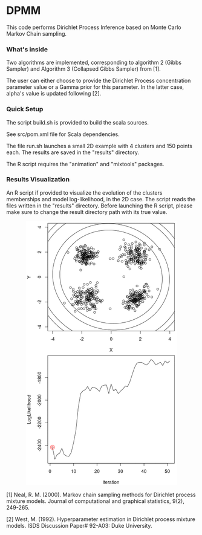 # DPMM

This code performs Dirichlet Process Inference based on Monte Carlo Markov Chain sampling.

### What's inside 

Two algorithms are implemented, corresponding to algorithm 2 (Gibbs Sampler) and Algorithm 3 (Collapsed Gibbs Sampler) from [1].

The user can either choose to provide the Dirichlet Process concentration parameter value or a Gamma prior for this parameter. In the latter case, alpha's value is updated following [2].

### Quick Setup

The script build.sh is provided to build the scala sources. 

See src/pom.xml file for Scala dependencies.

The file run.sh launches a small 2D example with 4 clusters and 150 points each. The results are saved in the "results" directory.

The R script requires the "animation" and "mixtools" packages.

### Results Visualization

An R script if provided to visualize the evolution of the clusters memberships and model log-likelihood, in the 2D case. The script reads the files written in the "results" directory.  Before launching the R script, please make sure to change the result directory path with its true value. 

<p align="center">
  <img src="https://github.com/EtienneGof/DPMM/blob/main/example_visualization.gif" />
</p>

[1] Neal, R. M. (2000). Markov chain sampling methods for Dirichlet process mixture models. Journal of computational and graphical statistics, 9(2), 249-265.

[2] West, M. (1992). Hyperparameter estimation in Dirichlet process mixture models. ISDS Discussion Paper# 92-A03: Duke University.
